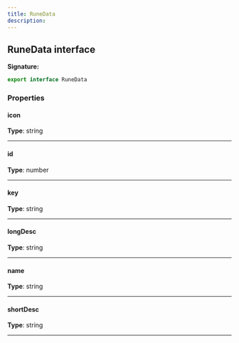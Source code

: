 ```yaml
---
title: RuneData
description: 
---
```


## RuneData interface



**Signature:**

```ts
export interface RuneData 
```

### Properties

#### icon



**Type**: string

---

#### id



**Type**: number

---

#### key



**Type**: string

---

#### longDesc



**Type**: string

---

#### name



**Type**: string

---

#### shortDesc



**Type**: string

---

